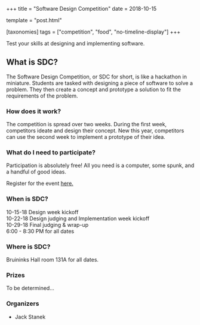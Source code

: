 +++
title = "Software Design Competition"
date = 2018-10-15

template = "post.html"

[taxonomies]
tags = ["competition", "food", "no-timeline-display"]
+++

Test your skills at designing and implementing software.

<!-- more -->

## What is SDC?

The Software Design Competition, or SDC for short, is like a
hackathon in miniature. Students are tasked with designing a piece of
software to solve a problem. They then create a concept and prototype
a solution to fit the requirements of the problem.

### How does it work?

The competition is spread over two weeks. During the first week,
competitors ideate and design their concept. New this year,
competitors can use the second week to implement a prototype of their
idea.

### What do I need to participate?

Participation is absolutely free! All you need is a computer, some
spunk, and a handful of good ideas.

Register for the event [here.](https://z.umn.edu/SDC18)

### When is SDC?
10-15-18 Design week kickoff   
10-22-18 Design judging and Implementation week kickoff  
10-29-18 Final judging & wrap-up  
6:00 - 8:30 PM for all dates  

### Where is SDC?
Bruininks Hall room 131A for all dates.  


### Prizes

To be determined...

### Organizers

- Jack Stanek
